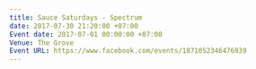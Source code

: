 ```yaml
---
title: Sauce Saturdays - Spectrum
date: 2017-07-30 21:20:00 +07:00
Event date: 2017-07-01 00:00:00 +07:00
Venue: The Grove
Event URL: https://www.facebook.com/events/1871052346476939
---
```



